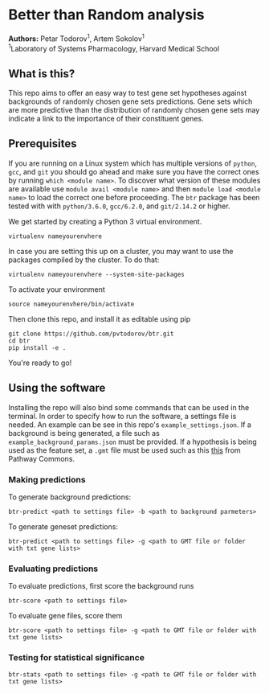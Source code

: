 # Better than Random analysis

**Authors:** Petar Todorov<sup>1</sup>, Artem Sokolov<sup>1</sup><br />
<sup>1</sup>Laboratory of Systems Pharmacology, Harvard Medical School

## What is this?

This repo aims to offer an easy way to test gene set hypotheses against
backgrounds of randomly chosen gene sets predictions. Gene sets which are more
predictive than the distribution of randomly chosen gene sets may indicate a
link to the importance of their constituent genes.

## Prerequisites

If you are running on a Linux system which has multiple versions of `python`, `gcc`, and `git` you should go ahead and make sure you have the correct ones by running `which <module name>`. To discover what version of these modules are available use `module avail <module name>` and then `module load <module name>` to load the correct one before proceeding. The `btr` package has been tested with with `python/3.6.0`, `gcc/6.2.0`, and `git/2.14.2` or higher.

We get started by creating a Python 3 virtual environment.

    virtualenv nameyourenvhere

In case you are setting this up on a cluster, you may want to use the packages
compiled by the cluster. To do that:

    virtualenv nameyourenvhere --system-site-packages

To activate your environment

    source nameyourenvhere/bin/activate

Then clone this repo, and install it as editable using pip

    git clone https://github.com/pvtodorov/btr.git
    cd btr
    pip install -e .

You're ready to go!


## Using the software

Installing the repo will also bind some commands that can be used in the terminal.
In order to specify how to run the software, a settings file is needed. An example
can be see in this repo's `example_settings.json`. If a background is being generated,
a file such as `example_background_params.json` must be provided. If a hypothesis is being
used as the feature set, a `.gmt` file must be used such as this [this](http://www.pathwaycommons.org/archives/PC2/v10/PathwayCommons10.reactome.uniprot.gmt.gz) from Pathway Commons. 

### Making predictions

To generate background predictions:

    btr-predict <path to settings file> -b <path to background parmeters>

To generate geneset predictions:

    btr-predict <path to settings file> -g <path to GMT file or folder with txt gene lists>


### Evaluating predictions

To evaluate predictions, first score the background runs

    btr-score <path to settings file>

To evaluate gene files, score them

    btr-score <path to settings file> -g <path to GMT file or folder with txt gene lists>


### Testing for statistical significance

    btr-stats <path to settings file> -g <path to GMT file or folder with txt gene lists>
